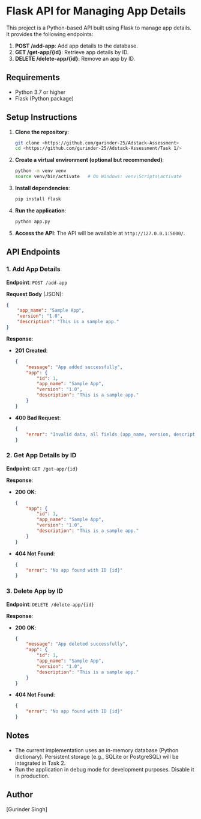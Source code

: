 # Flask API for Managing App Details

This project is a Python-based API built using Flask to manage app details. It provides the following endpoints:

1. **POST /add-app**: Add app details to the database.
2. **GET /get-app/{id}**: Retrieve app details by ID.
3. **DELETE /delete-app/{id}**: Remove an app by ID.

## Requirements

- Python 3.7 or higher
- Flask (Python package)

## Setup Instructions

1. **Clone the repository**:
   ```bash
   git clone <https://github.com/gurinder-25/Adstack-Assessment>
   cd <https://github.com/gurinder-25/Adstack-Assessment/Task 1/>
   ```

2. **Create a virtual environment (optional but recommended)**:
   ```bash
   python -m venv venv
   source venv/bin/activate   # On Windows: venv\Scripts\activate
   ```

3. **Install dependencies**:
   ```bash
   pip install flask
   ```

4. **Run the application**:
   ```bash
   python app.py
   ```

5. **Access the API**:
   The API will be available at `http://127.0.0.1:5000/`.

## API Endpoints

### 1. Add App Details
**Endpoint**: `POST /add-app`

**Request Body** (JSON):
```json
{
    "app_name": "Sample App",
    "version": "1.0",
    "description": "This is a sample app."
}
```

**Response**:
- **201 Created**:
  ```json
  {
      "message": "App added successfully",
      "app": {
          "id": 1,
          "app_name": "Sample App",
          "version": "1.0",
          "description": "This is a sample app."
      }
  }
  ```
- **400 Bad Request**:
  ```json
  {
      "error": "Invalid data, all fields (app_name, version, description) are required"
  }
  ```
### 2. Get App Details by ID
**Endpoint**: `GET /get-app/{id}`

**Response**:
- **200 OK**:
  ```json
  {
      "app": {
          "id": 1,
          "app_name": "Sample App",
          "version": "1.0",
          "description": "This is a sample app."
      }
  }
  ```
- **404 Not Found**:
  ```json
  {
      "error": "No app found with ID {id}"
  }
  ```

### 3. Delete App by ID
**Endpoint**: `DELETE /delete-app/{id}`

**Response**:
- **200 OK**:
  ```json
  {
      "message": "App deleted successfully",
      "app": {
          "id": 1,
          "app_name": "Sample App",
          "version": "1.0",
          "description": "This is a sample app."
      }
  }
  ```

- **404 Not Found**:
  ```json
  {
      "error": "No app found with ID {id}"
  }
  ```

## Notes

- The current implementation uses an in-memory database (Python dictionary). Persistent storage (e.g., SQLite or PostgreSQL) will be integrated in Task 2.
- Run the application in debug mode for development purposes. Disable it in production.


## Author
[Gurinder Singh]
